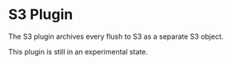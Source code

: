 S3 Plugin
===========

The S3 plugin archives every flush to S3 as a separate S3 object.

This plugin is still in an experimental state.
